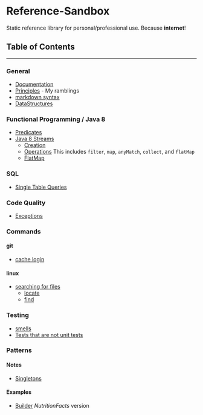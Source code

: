 # Reference-Sandbox

Static reference library for personal/professional use. Because __internet__!

## Table of Contents
---

### General
* [Documentation](Reference-Sandbox/Documentation.md)
* [Principles](Reference-Sandbox/Principles/Principles.md) - My ramblings
* [markdown syntax](https://github.com/rclay83/Reference-Sandbox/blob/master/markdown/MacDown_help_reference.md)
* [DataStructures](https://github.com/rclay83/Reference-Sandbox/blob/master/data_structures/data_structures)

### Functional Programming / Java 8
* [Predicates](Reference-Sandbox/Predicates/Predicates.md)
* [Java 8 Streams](Reference-Sandbox/java8/Streams.md)
    * [Creation](https://github.com/rclay83/Reference-Sandbox/blob/master/java8/Streams.md#stream-creation) 
    * [Operations](https://github.com/rclay83/Reference-Sandbox/blob/master/java8/Streams.md#operations) This includes `filter`, `map`, `anyMatch`, `collect`, and `flatMap`
    * [FlatMap](https://github.com/rclay83/Reference-Sandbox/blob/master/java8/Streams.md#flatmap)

### SQL
* [Single Table Queries](Reference-Sandbox/TSQL/T-SQL_fundamentals_my_examples/ch2_single_table_queries.md)
 
### Code Quality
* [Exceptions](Reference-Sandbox/Exceptions.md)

### Commands
#### git
* [cache login](https://github.com/rclay83/Reference-Sandbox/blob/master/git.md#cache-login) 

#### linux
* [searching for files](https://github.com/rclay83/Reference-Sandbox/blob/master/command_line/Searching%20for%20Files.md#searching-for-files)
    * [locate](https://github.com/rclay83/Reference-Sandbox/blob/master/command_line/Searching%20for%20Files.md#locate)
    * [find](https://github.com/rclay83/Reference-Sandbox/blob/master/command_line/Searching%20for%20Files.md#find)

### Testing
* [smells](https://github.com/rclay83/Reference-Sandbox/blob/master/smells/unitTesting/general_testing_smells.md#test-smells)
* [Tests that are not unit tests](https://github.com/rclay83/Reference-Sandbox/blob/master/smells/unitTesting/general_testing_smells.md#tests-that-are-not-unit-tests)

### Patterns
#### Notes
* [Singletons](Reference-Sandbox/design_patterns/singleton/Singletons.md)
 
#### Examples
* [Builder](Reference-Sandbox/Patterns/src/builder/NutritionFacts.java) _NutritionFacts_ version